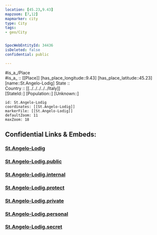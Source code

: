 ```yaml
---
location: [45.23,9.43] 
mapzoom: [7,12] 
mapmarker: city 
type: City
tags:
- geo/City


SpocWebEntityId: 34436
isDeleted: false
confidential: public

---
```

#is_a_/Place  
#is_a_ :: [[Place]] 
[has_place_longitude::9.43] 
[has_place_latitude::45.23] 
[name::St.Angelo-Lodig] 
State ::  
Country :: [[../../../../../Italy]]  
[StateId::] 
[Population::] 
[Unknown::] 


```leaflet
id: St.Angelo-Lodig
coordinates: [[St.Angelo-Lodig]] 
markerFile: [[St.Angelo-Lodig]] 
defaultZoom: 11 
maxZoom: 18
```


## Confidential Links & Embeds: 

### [St.Angelo-Lodig](/_Standards/Earth/Continent/Europe/Europe~South/Italy/regions~Italy/Lombardy/Lodi.Province/City/St.Angelo-Lodig.md) 

### [St.Angelo-Lodig.public](/_public/Earth/Continent/Europe/Europe~South/Italy/regions~Italy/Lombardy/Lodi.Province/City/St.Angelo-Lodig.public.md) 

### [St.Angelo-Lodig.internal](/_internal/Earth/Continent/Europe/Europe~South/Italy/regions~Italy/Lombardy/Lodi.Province/City/St.Angelo-Lodig.internal.md) 

### [St.Angelo-Lodig.protect](/_protect/Earth/Continent/Europe/Europe~South/Italy/regions~Italy/Lombardy/Lodi.Province/City/St.Angelo-Lodig.protect.md) 

### [St.Angelo-Lodig.private](/_private/Earth/Continent/Europe/Europe~South/Italy/regions~Italy/Lombardy/Lodi.Province/City/St.Angelo-Lodig.private.md) 

### [St.Angelo-Lodig.personal](/_personal/Earth/Continent/Europe/Europe~South/Italy/regions~Italy/Lombardy/Lodi.Province/City/St.Angelo-Lodig.personal.md) 

### [St.Angelo-Lodig.secret](/_secret/Earth/Continent/Europe/Europe~South/Italy/regions~Italy/Lombardy/Lodi.Province/City/St.Angelo-Lodig.secret.md)

